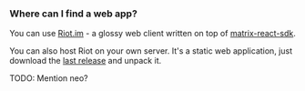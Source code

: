 ### Where can I find a web app?

You can use [Riot.im](https://riot.im/app/) - a glossy web client written on top of [matrix-react-sdk](https://github.com/matrix-org/matrix-react-sdk).

You can also host Riot on your own server. It's a static web application, just download the [last release](https://github.com/vector-im/riot-web/) and unpack it.

TODO: Mention neo?